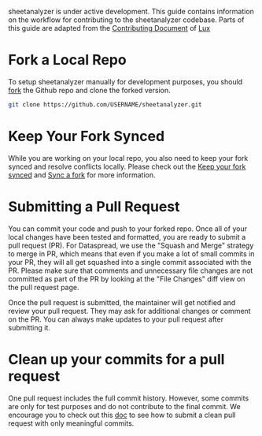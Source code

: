 sheetanalyzer is under active development. 
This guide contains information on the workflow for contributing to the sheetanalyzer codebase. 
Parts of this guide are adapted from the [Contributing Document](https://github.com/lux-org/lux/blob/master/CONTRIBUTING.md) 
of [Lux](https://github.com/lux-org/lux)

# Fork a Local Repo 

To setup sheetanalyzer manually for development purposes, you should [fork](https://docs.github.com/en/github/getting-started-with-github/fork-a-repo) the Github repo and clone the forked version.

```bash
git clone https://github.com/USERNAME/sheetanalyzer.git
```

# Keep Your Fork Synced

While you are working on your local repo, you also need to keep your fork synced and resolve conflicts locally. 
Please check out the [Keep your fork synced](https://docs.github.com/en/github/getting-started-with-github/fork-a-repo) 
and [Sync a fork](https://docs.github.com/en/github/collaborating-with-issues-and-pull-requests/syncing-a-fork) 
for more information.

# Submitting a Pull Request

You can commit your code and push to your forked repo. 
Once all of your local changes have been tested and formatted, 
you are ready to submit a pull request (PR). 
For Dataspread, we use the "Squash and Merge" strategy to merge in PR, 
which means that even if you make a lot of small commits in your PR, 
they will all get squashed into a single commit associated with the PR. 
Please make sure that comments and unnecessary file changes are not committed as part of the PR 
by looking at the "File Changes" diff view on the pull request page.
    
Once the pull request is submitted, the maintainer will get notified and review your pull request. 
They may ask for additional changes or comment on the PR. 
You can always make updates to your pull request after submitting it.

# Clean up your commits for a pull request
One pull request includes the full commit history. However, some commits are only for test purposes and do not contribute to the final commit. We encourage you to check out this [doc](https://christoph-rumpel.com/2015/05/clean-up-your-commits-for-a-pull-request) to see how to submit a clean pull request with only meaningful commits.
